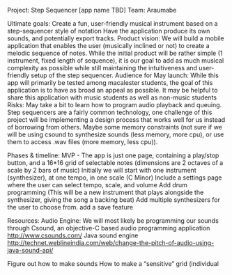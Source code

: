 Project: Step Sequencer [app name TBD]
Team: Araumabe

Ultimate goals:
Create a fun, user-friendly musical instrument based on a step-sequencer style of notation
Have the application produce its own sounds, and potentially export tracks. 
Product vision:
We will build a mobile application that enables the user (musically inclined or not) to create a melodic sequence of notes.  While the initial product will be rather simple (1 instrument, fixed length of sequence), it is our goal to add as much musical complexity as possible while still maintaining the intuitiveness and user-friendly setup of the step sequencer. 
Audience for May launch:
While this app will primarily be tested among macalester students, the goal of this application is to have as broad an appeal as possible.  It may be helpful to share this application with music students as well as non-music students
Risks:
May take a bit to learn how to program audio playback and queuing.
Step sequencers are a fairly common technology, one challenge of this project will be implementing a design process that works well for us instead of borrowing from others. 
Maybe some memory constraints (not sure if we will be using csound to synthesize sounds (less memory, more cpu), or use them to access .wav files (more memory, less cpu)).


Phases & timeline: 
MVP - The app is just one page, containing a play/stop button, and a 16*16 grid of selectable notes (dimensions are 2 octaves of a scale by 2 bars of music)
Initially we will start with one instrument (synthesizer), at one tempo, in one scale (C Minor)
Include a settings page where the user can select tempo, scale, and volume
Add drum programming (This will be a new instrument that plays alongside the synthesizer, giving the song a backing beat)
Add multiple synthesizers for the user to choose from. 
add a save feature

Resources: 
Audio Engine: We will most likely be programming our sounds through Csound, an objective-C based audio programming application
http://www.csounds.com/
Java sound engine
http://technet.weblineindia.com/web/change-the-pitch-of-audio-using-java-sound-api/










Figure out how to make sounds
How to make a “sensitive” grid (individual 

